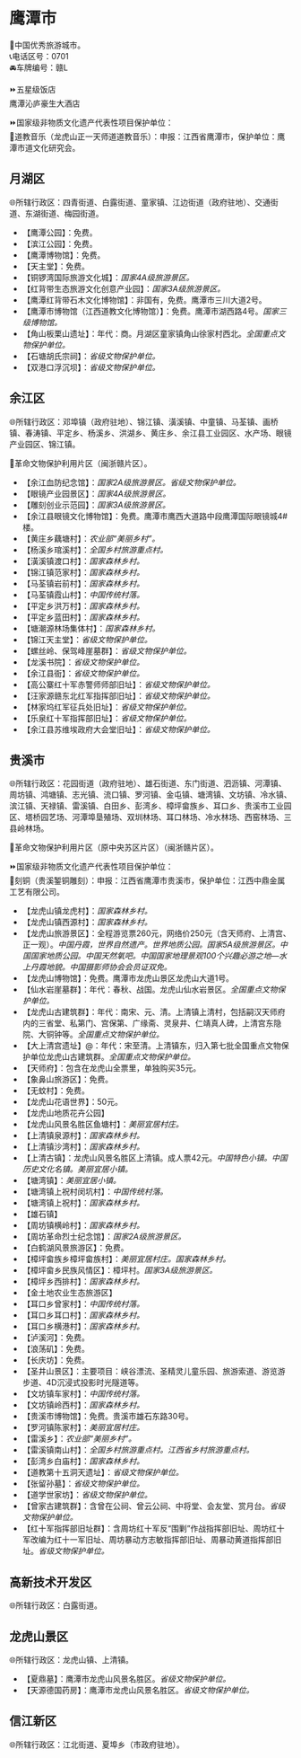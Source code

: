 # 鹰潭市  
🏅中国优秀旅游城市。  
📞电话区号：0701  
🚘车牌编号：赣L  

⏩五星级饭店  
鹰潭沁庐豪生大酒店  

⏩国家级非物质文化遗产代表性项目保护单位：  
🔸道教音乐（龙虎山正一天师道道教音乐）：申报：江西省鹰潭市，保护单位：鹰潭市道文化研究会。  

## 月湖区  
🌐所辖行政区：四青街道、白露街道、童家镇、江边街道（政府驻地）、交通街道、东湖街道、梅园街道。  

* 【鹰潭公园】：免费。  
* 【滨江公园】：免费。  
* 【鹰潭博物馆】：免费。  
* 【天主堂】：免费。  
* 【铜锣湾国际旅游文化城】：*国家4A级旅游景区。*  
* 【红背带生态旅游文化创意产业园】：*国家3A级旅游景区。*  
* 【鹰潭红背带石木文化博物馆】：非国有，免费。鹰潭市三川大道2号。  
* 【鹰潭市博物馆（江西道教文化博物馆）】：免费。鹰潭市湖西路4号。*国家三级博物馆。*  
* 【角山板栗山遗址】：年代：商。月湖区童家镇角山徐家村西北。*全国重点文物保护单位。*  
* 【石塘胡氏宗祠】：*省级文物保护单位。*  
* 【双港口浮沉坝】：*省级文物保护单位。*  

## 余江区  
🌐所辖行政区：邓埠镇（政府驻地）、锦江镇、潢溪镇、中童镇、马荃镇、画桥镇、春涛镇、平定乡、杨溪乡、洪湖乡、黄庄乡、余江县工业园区、水产场、眼镜产业园区、锦江镇。  

🚩革命文物保护利用片区（闽浙赣片区）。  

* 【余江血防纪念馆】：*国家2A级旅游景区。省级文物保护单位。*  
* 【眼镜产业园景区】：*国家4A级旅游景区。*  
* 【雕刻创业示范园】：*国家3A级旅游景区。*  
* 【余江县眼镜文化博物馆】：免费。鹰潭市鹰西大道路中段鹰潭国际眼镜城4#楼。  
* 【黄庄乡藕塘村】：*农业部“美丽乡村”。*  
* 【杨溪乡琯溪村】：*全国乡村旅游重点村。*  
* 【潢溪镇渡口村】：*国家森林乡村。*  
* 【锦江镇范家村】：*国家森林乡村。*  
* 【马荃镇岩前村】：*国家森林乡村。*  
* 【马荃镇霞山村】：*中国传统村落。*  
* 【平定乡洪万村】：*国家森林乡村。*  
* 【平定乡蓝田村】：*国家森林乡村。*  
* 【塘潮源林场集体村】：*国家森林乡村。*  
* 【锦江天主堂】：*省级文物保护单位。*  
* 【螺丝岭、保驾峰崖墓群】：*省级文物保护单位。*  
* 【龙溪书院】：*省级文物保护单位。*  
* 【余江县衙】：*省级文物保护单位。*  
* 【高公寨红十军赤警师师部旧址】：*省级文物保护单位。*  
* 【汪家源赣东北红军指挥部旧址】：*省级文物保护单位。*  
* 【林家坞红军征兵处旧址】：*省级文物保护单位。*  
* 【乐泉红十军指挥部旧址】：*省级文物保护单位。*  
* 【余江县苏维埃政府大会堂旧址】：*省级文物保护单位。*  

## 贵溪市  
🌐所辖行政区：花园街道（政府驻地）、雄石街道、东门街道、泗沥镇、河潭镇、周坊镇、鸿塘镇、志光镇、流口镇、罗河镇、金屯镇、塘湾镇、文坊镇、冷水镇、滨江镇、天禄镇、雷溪镇、白田乡、彭湾乡、樟坪畲族乡、耳口乡、贵溪市工业园区、塔桥园艺场、河潭埠垦殖场、双圳林场、耳口林场、冷水林场、西窑林场、三县岭林场。  

🚩革命文物保护利用片区（原中央苏区片区）（闽浙赣片区）。  

⏩国家级非物质文化遗产代表性项目保护单位：  
🔸刻铜（贵溪錾铜雕刻）：申报：江西省鹰潭市贵溪市，保护单位：江西中鼎金属工艺有限公司。  

* 【龙虎山镇龙虎村】：*国家森林乡村。*  
* 【龙虎山镇西源村】：*国家森林乡村。*  
* 【龙虎山旅游景区】：全程游览票260元，网络价250元（含天师府、上清宫、正一观）。*中国丹霞，世界自然遗产。世界地质公园。国家5A级旅游景区。中国国家地质公园。中国天然氧吧。中国国家地理景观100个兴趣必游之地—水上丹霞地貌。中国摄影师协会会员证双免。*  
* 【龙虎山博物馆】：免费。鹰潭市龙虎山景区龙虎山大道1号。  
* 【仙水岩崖墓群】：年代：春秋、战国。龙虎山仙水岩景区。*全国重点文物保护单位。*  
* 【龙虎山古建筑群】：年代：南宋、元、清。上清镇上清村，包括嗣汉天师府内的三省堂、私第门、宫保第、广缘斋、灵泉井、仁靖真人碑，上清宫东隐院、大铜钟等。*全国重点文物保护单位。*  
* 【大上清宫遗址】@：年代：宋至清。上清镇东，归入第七批全国重点文物保护单位龙虎山古建筑群。*全国重点文物保护单位。*  
* 【天师府】：包含在龙虎山全票里，单独购买35元。  
* 【象鼻山旅游区】：免费。  
* 【无蚊村】：免费。  
* 【龙虎山花语世界】：50元。  
* 【龙虎山地质花卉公园】  
* 【龙虎山风景名胜区鱼塘村】：*美丽宜居村庄。*  
* 【上清镇泉源村】：*国家森林乡村。*  
* 【上清镇沙湾村】：*国家森林乡村。*  
* 【上清古镇】：龙虎山风景名胜区上清镇。成人票42元。*中国特色小镇。中国历史文化名镇。美丽宜居小镇。*  
* 【塘湾镇】：*美丽宜居小镇。*  
* 【塘湾镇上祝村闵坑村】：*中国传统村落。*  
* 【塘湾镇上祝村】：*国家森林乡村。*  
* 【雄石镇】  
* 【周坊镇横岭村】：*国家森林乡村。*  
* 【周坊革命烈士纪念馆】：*国家2A级旅游景区。*  
* 【白鹤湖风景旅游区】：免费。  
* 【樟坪畲族乡樟坪畲族村】：*美丽宜居村庄。国家森林乡村。*  
* 【樟坪畲乡民族风情区】：樟坪村。*国家3A级旅游景区。*  
* 【樟坪乡西排村】：*国家森林乡村。*  
* 【金土地农业生态旅游区】  
* 【耳口乡曾家村】：*中国传统村落。*  
* 【耳口乡耳口村】：*国家森林乡村。*  
* 【耳口乡横港村】：*国家森林乡村。*  
* 【泸溪河】：免费。  
* 【浪荡矶】：免费。  
* 【长庆坊】：免费。  
* 【圣井山景区】：主要项目：峡谷漂流、圣精灵儿童乐园、旅游索道、游览游步道、4D沉浸式投影时光隧道等。  
* 【文坊镇车家村】：*中国传统村落。*  
* 【文坊镇岭西村】：*国家森林乡村。*  
* 【贵溪市博物馆】：免费。贵溪市雄石东路30号。  
* 【罗河镇陈家村】：*美丽宜居村庄。*  
* 【雷溪乡】：*农业部“美丽乡村”。*  
* 【雷溪镇南山村】：*全国乡村旅游重点村。江西省乡村旅游重点村。*  
* 【彭湾乡白庙村】：*国家森林乡村。*  
* 【道教第十五洞天遗址】：*省级文物保护单位。*  
* 【张留孙墓】：*省级文物保护单位。*  
* 【道学世家坊】：*省级文物保护单位。*  
* 【曾家古建筑群】：含曾在公祠、曾云公祠、中将堂、会友堂、赏月台。*省级文物保护单位。*  
* 【红十军指挥部旧址群】：含周坊红十军反“围剿”作战指挥部旧址、周坊红十军改编为红十一军旧址、周坊暴动方志敏指挥部旧址、周暴动黄道指挥部旧址。*省级文物保护单位。*  

## 高新技术开发区  
🌐所辖行政区：白露街道。  

## 龙虎山景区  
🌐所辖行政区：龙虎山镇、上清镇。  

* 【夏鼎墓】：鹰潭市龙虎山风景名胜区。*省级文物保护单位。*  
* 【天源德国药房】：鹰潭市龙虎山风景名胜区。*省级文物保护单位。*  

## 信江新区  
🌐所辖行政区：江北街道、夏埠乡（市政府驻地）。  

